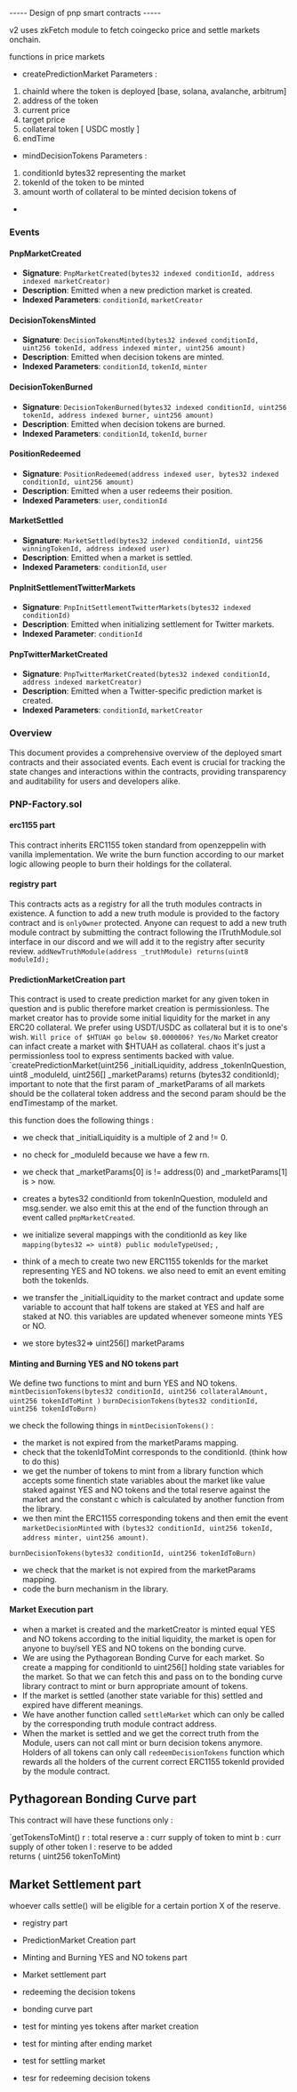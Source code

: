 ----- Design of pnp smart contracts -----

v2 uses zkFetch module to fetch coingecko price and settle markets onchain.

functions in price markets 
- createPredictionMarket 
Parameters :
1) chainId where the token is deployed [base, solana, avalanche, arbitrum]
2) address of the token 
3) current price
4) target price
5) collateral token [ USDC mostly ]
6) endTime 

- mindDecisionTokens
Parameters :
1) conditionId bytes32 representing the market
2) tokenId of the token to be minted 
3) amount worth of collateral to be minted decision tokens of

- 

### Events

#### PnpMarketCreated
- **Signature**: `PnpMarketCreated(bytes32 indexed conditionId, address indexed marketCreator)`
- **Description**: Emitted when a new prediction market is created.
- **Indexed Parameters**: `conditionId`, `marketCreator`

#### DecisionTokensMinted
- **Signature**: `DecisionTokensMinted(bytes32 indexed conditionId, uint256 tokenId, address indexed minter, uint256 amount)`
- **Description**: Emitted when decision tokens are minted.
- **Indexed Parameters**: `conditionId`, `tokenId`, `minter`

#### DecisionTokenBurned
- **Signature**: `DecisionTokenBurned(bytes32 indexed conditionId, uint256 tokenId, address indexed burner, uint256 amount)`
- **Description**: Emitted when decision tokens are burned.
- **Indexed Parameters**: `conditionId`, `tokenId`, `burner`

#### PositionRedeemed
- **Signature**: `PositionRedeemed(address indexed user, bytes32 indexed conditionId, uint256 amount)`
- **Description**: Emitted when a user redeems their position.
- **Indexed Parameters**: `user`, `conditionId`

#### MarketSettled
- **Signature**: `MarketSettled(bytes32 indexed conditionId, uint256 winningTokenId, address indexed user)`
- **Description**: Emitted when a market is settled.
- **Indexed Parameters**: `conditionId`, `user`

#### PnpInitSettlementTwitterMarkets
- **Signature**: `PnpInitSettlementTwitterMarkets(bytes32 indexed conditionId)`
- **Description**: Emitted when initializing settlement for Twitter markets.
- **Indexed Parameter**: `conditionId`

#### PnpTwitterMarketCreated
- **Signature**: `PnpTwitterMarketCreated(bytes32 indexed conditionId, address indexed marketCreator)`
- **Description**: Emitted when a Twitter-specific prediction market is created.
- **Indexed Parameters**: `conditionId`, `marketCreator`

### Overview
This document provides a comprehensive overview of the deployed smart contracts and their associated events. Each event is crucial for tracking the state changes and interactions within the contracts, providing transparency and auditability for users and developers alike.

### PNP-Factory.sol
#### erc1155 part
This contract inherits ERC1155 token standard from openzeppelin with vanilla implementation.
We write the burn function according to our market logic allowing people
to burn their holdings for the collateral.

#### registry part
This contracts acts as a registry for all the truth modules contracts in existence.
A function to add a new truth module is provided to the factory contract and is `onlyOwner` protected.
Anyone can request to add a new truth module contract by submitting the contract following the ITruthModule.sol interface in our discord and we will add it to the registry after security review.
`addNewTruthModule(address _truthModule) returns(uint8 moduleId);`

#### PredictionMarketCreation part
This contract is used to create prediction market for any given token in 
question and is public therefore market creation is permissionless.
The market creator has to provide some initial liquidity for the market in
any ERC20 collateral. We prefer using USDT/USDC as collateral but it is to one's wish.
`Will price of $HTUAH go below $0.0000006? Yes/No`
Market creator can infact create a market with $HTUAH as collateral.
chaos
it's just a permissionless tool to express sentiments backed with value.
`createPredictionMarket(uint256 _initialLiquidity, address _tokenInQuestion, uint8 _moduleId, uint256[] _marketParams) returns (bytes32 conditionId);
important to note that the first param of _marketParams of all markets should be the collateral token address and the second param should be the endTimestamp of the market.

this function does the following things : 
- we check that _initialLiquidity is a multiple of 2 and != 0.
- no check for _moduleId because we have a few rn.
- we check that _marketParams[0] is != address(0) and _marketParams[1] is > now.

- creates a bytes32 conditionId from tokenInQuestion, moduleId and msg.sender. we also emit this at the end of the function through an event called `pnpMarketCreated`.
- we initialize several mappings with the conditionId as key like 
`mapping(bytes32 => uint8) public moduleTypeUsed;` , 
- think of a mech to create two new ERC1155 tokenIds for the market representing YES and NO tokens. we also need to emit an event emiting both the tokenIds.
- we transfer the _initialLiquidity to the market contract and update some variable to account that half tokens are staked at YES and half are staked at NO. this variables are updated whenever someone mints YES or NO.
- we store bytes32=> uint256[] marketParams 

#### Minting and Burning YES and NO tokens part
We define two functions to mint and burn YES and NO tokens.
`mintDecisionTokens(bytes32 conditionId,
uint256 collateralAmount,
uint256 tokenIdToMint
)`
`burnDecisionTokens(bytes32 conditionId,
uint256 tokenIdToBurn)`

we check the following things in `mintDecisionTokens()` :
- the market is not expired from the marketParams mapping.
- check that the tokenIdToMint corresponds to the conditionId. (think how to do this)
- we get the number of tokens to mint from a library function which accepts some finentich state variables about the market like value staked against YES and NO tokens and the total reserve against the market and the constant c which is calculated by another function from the library.
- we then mint the ERC1155 corresponding tokens and then emit the event `marketDecisionMinted` with `(bytes32 conditionId, uint256 tokenId, address minter, uint256 amount)`.

`burnDecisionTokens(bytes32 conditionId,
uint256 tokenIdToBurn)`
- we check that the market is not expired from the marketParams mapping.
- code the burn mechanism in the library.

#### Market Execution part
- when a market is created and the marketCreator is minted equal YES and NO tokens according to the initial liquidity,
the market is open for anyone to buy/sell YES and NO tokens on the bonding curve.
- We are using the Pythagorean Bonding Curve for each market. So create a mapping for conditionId to uint256[] 
holding state variables for the market. So that we can fetch this and pass on to the bonding curve library contract to mint or burn appropriate amount of tokens.
- If the market is settled (another state variable for this)
settled and expired have different meanings. 
- We have another function called `settleMarket` which can only be called by the corresponding truth module contract address.
- When the market is settled and we get the correct truth from the Module, users can not call mint or burn decision tokens anymore. Holders of all tokens can only call
`redeemDecisionTokens` function which rewards all the holders of the current correct ERC1155 tokenId provided by the module contract.


## Pythagorean Bonding Curve part
This contract will have these functions only :

`getTokensToMint()
r : total reserve
a : curr supply of token to mint
b : curr supply of other token 
l : reserve to be added  
returns ( uint256 tokenToMint) 


## Market Settlement part
whoever calls settle() will be eligible for a certain portion X of the reserve.


 
- registry part
- PredictionMarket Creation part 
- Minting and Burning YES and NO tokens part
- Market settlement part
- redeeming the decision tokens
- bonding curve part





- test for minting yes tokens after market creation 
- test for minting after ending market
- test for settling market 
- tesr for redeeming decision tokens